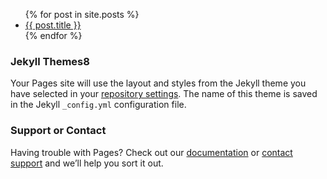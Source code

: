 <ul>
  {% for post in site.posts %}
    <li>
      <a href="{{site.baseurl}}{{ post.url }}">{{ post.title }}</a>
    </li>
  {% endfor %}
</ul>


### Jekyll Themes8

Your Pages site will use the layout and styles from the Jekyll theme you have selected in your [repository settings](https://github.com/danelh/latin_blog/settings). The name of this theme is saved in the Jekyll `_config.yml` configuration file.

### Support or Contact

Having trouble with Pages? Check out our [documentation](https://docs.github.com/categories/github-pages-basics/) or [contact support](https://github.com/contact) and we’ll help you sort it out.
